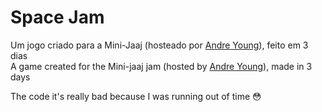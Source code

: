 # Space Jam
 
Um jogo criado para a Mini-Jaaj (hosteado por [Andre Young](https://www.youtube.com/user/n00berplayer)), feito em 3 dias <br>
A game created for the Mini-jaaj jam (hosted by [Andre Young](https://www.youtube.com/user/n00berplayer)), made in 3 days


The code it's really bad because I was running out of time 😳
